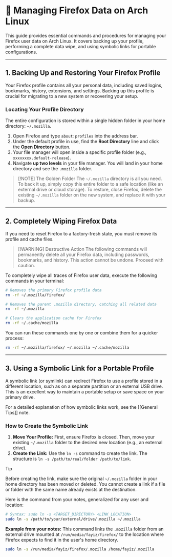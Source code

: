# 🦊 Managing Firefox Data on Arch Linux

This guide provides essential commands and procedures for managing your Firefox user data on Arch Linux. It covers backing up your profile, performing a complete data wipe, and using symbolic links for portable configurations.

---

## 1. Backing Up and Restoring Your Firefox Profile

Your Firefox profile contains all your personal data, including saved logins, bookmarks, history, extensions, and settings. Backing up this profile is crucial for migrating to a new system or recovering your setup.

### Locating Your Profile Directory

The entire configuration is stored within a single hidden folder in your home directory: `~/.mozilla`.

1.  Open Firefox and type `about:profiles` into the address bar.
2.  Under the default profile in use, find the **Root Directory** line and click the **Open Directory** button.
3.  Your file manager will open inside a specific profile folder (e.g., `xxxxxxxx.default-release`).
4.  Navigate **up two levels** in your file manager. You will land in your home directory and see the `.mozilla` folder.

> [!NOTE] The Golden Folder
> The `~/.mozilla` directory is all you need. To back it up, simply copy this entire folder to a safe location (like an external drive or cloud storage). To restore, close Firefox, delete the existing `~/.mozilla` folder on the new system, and replace it with your backup.

---

## 2. Completely Wiping Firefox Data

If you need to reset Firefox to a factory-fresh state, you must remove its profile and cache files.

> [!WARNING] Destructive Action
> The following commands will permanently delete all your Firefox data, including passwords, bookmarks, and history. This action cannot be undone. Proceed with caution.

To completely wipe all traces of Firefox user data, execute the following commands in your terminal:

```bash
# Removes the primary Firefox profile data
rm -rf ~/.mozilla/firefox/

# Removes the parent .mozilla directory, catching all related data
rm -rf ~/.mozilla

# Clears the application cache for Firefox
rm -rf ~/.cache/mozilla
```

You can run these commands one by one or combine them for a quicker process:
```bash
rm -rf ~/.mozilla/firefox/ ~/.mozilla ~/.cache/mozilla
```

---

## 3. Using a Symbolic Link for a Portable Profile

A symbolic link (or symlink) can redirect Firefox to use a profile stored in a different location, such as on a separate partition or an external USB drive. This is an excellent way to maintain a portable setup or save space on your primary drive.

For a detailed explanation of how symbolic links work, see the [[General Tips]] note.

### How to Create the Symbolic Link

1.  **Move Your Profile:** First, ensure Firefox is closed. Then, move your existing `~/.mozilla` folder to the desired new location (e.g., an external drive).
2.  **Create the Link:** Use the `ln -s` command to create the link. The structure is `ln -s /path/to/real/folder /path/to/link`.

> [!TIP]
> Before creating the link, make sure the original `~/.mozilla` folder in your home directory has been moved or deleted. You cannot create a link if a file or folder with the same name already exists at the destination.

Here is the command from your notes, generalized for any user and location:

```bash
# Syntax: sudo ln -s <TARGET_DIRECTORY> <LINK_LOCATION>
sudo ln -s /path/to/your/external/drive/.mozilla ~/.mozilla
```

**Example from your notes:**
This command links the `.mozilla` folder from an external drive mounted at `/run/media/fayiz/firefox/` to the location where Firefox expects to find it in the user's home directory.

```bash
sudo ln -s /run/media/fayiz/firefox/.mozilla /home/fayiz/.mozilla
```

